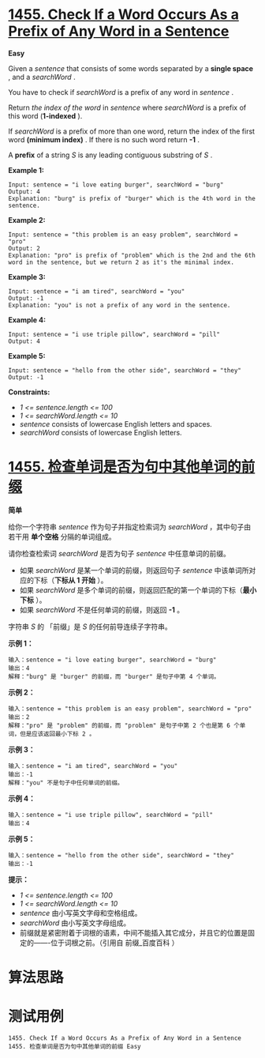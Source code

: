 # [1455. Check If a Word Occurs As a Prefix of Any Word in a Sentence][enTitle]

**Easy**

Given a  *sentence*  that consists of some words separated by a **single space** , and a  *searchWord* .

You have to check if  *searchWord*  is a prefix of any word in  *sentence* .

Return  *the index of the word*  in  *sentence*  where  *searchWord*  is a prefix of this word (**1-indexed** ).

If  *searchWord*  is a prefix of more than one word, return the index of the first word **(minimum index)** . If there is no such word return **-1** .

A **prefix**  of a string  *S*  is any leading contiguous substring of  *S* .



**Example 1:** 

```
Input: sentence = "i love eating burger", searchWord = "burg"
Output: 4
Explanation: "burg" is prefix of "burger" which is the 4th word in the sentence.

```

**Example 2:** 

```
Input: sentence = "this problem is an easy problem", searchWord = "pro"
Output: 2
Explanation: "pro" is prefix of "problem" which is the 2nd and the 6th word in the sentence, but we return 2 as it's the minimal index.

```

**Example 3:** 

```
Input: sentence = "i am tired", searchWord = "you"
Output: -1
Explanation: "you" is not a prefix of any word in the sentence.

```

**Example 4:** 

```
Input: sentence = "i use triple pillow", searchWord = "pill"
Output: 4

```

**Example 5:** 

```
Input: sentence = "hello from the other side", searchWord = "they"
Output: -1

```



**Constraints:** 

-  *1 <= sentence.length <= 100*  
-  *1 <= searchWord.length <= 10*  
-  *sentence*  consists of lowercase English letters and spaces. 
-  *searchWord*  consists of lowercase English letters.


# [1455. 检查单词是否为句中其他单词的前缀][cnTitle]

**简单**

给你一个字符串  *sentence*  作为句子并指定检索词为  *searchWord*  ，其中句子由若干用 **单个空格**  分隔的单词组成。

请你检查检索词  *searchWord*  是否为句子  *sentence*  中任意单词的前缀。

- 如果  *searchWord*  是某一个单词的前缀，则返回句子  *sentence*  中该单词所对应的下标（**下标从 1 开始** ）。 
- 如果  *searchWord*  是多个单词的前缀，则返回匹配的第一个单词的下标（**最小下标** ）。 
- 如果  *searchWord*  不是任何单词的前缀，则返回 **-1** 。

字符串  *S*  的 「前缀」是  *S*  的任何前导连续子字符串。



**示例 1：** 

```
输入：sentence = "i love eating burger", searchWord = "burg"
输出：4
解释："burg" 是 "burger" 的前缀，而 "burger" 是句子中第 4 个单词。
```

**示例 2：** 

```
输入：sentence = "this problem is an easy problem", searchWord = "pro"
输出：2
解释："pro" 是 "problem" 的前缀，而 "problem" 是句子中第 2 个也是第 6 个单词，但是应该返回最小下标 2 。

```

**示例 3：** 

```
输入：sentence = "i am tired", searchWord = "you"
输出：-1
解释："you" 不是句子中任何单词的前缀。

```

**示例 4：** 

```
输入：sentence = "i use triple pillow", searchWord = "pill"
输出：4

```

**示例 5：** 

```
输入：sentence = "hello from the other side", searchWord = "they"
输出：-1

```



**提示：** 

-  *1 <= sentence.length <= 100*  
-  *1 <= searchWord.length <= 10*  
-  *sentence*  由小写英文字母和空格组成。 
-  *searchWord*  由小写英文字母组成。 
- 前缀就是紧密附着于词根的语素，中间不能插入其它成分，并且它的位置是固定的——-位于词根之前。（引用自 前缀_百度百科 ）




# 算法思路

# 测试用例
```
1455. Check If a Word Occurs As a Prefix of Any Word in a Sentence 1455. 检查单词是否为句中其他单词的前缀 Easy
```

[enTitle]: https://leetcode.com/problems/check-if-a-word-occurs-as-a-prefix-of-any-word-in-a-sentence/
[cnTitle]: https://leetcode-cn.com/problems/check-if-a-word-occurs-as-a-prefix-of-any-word-in-a-sentence/
